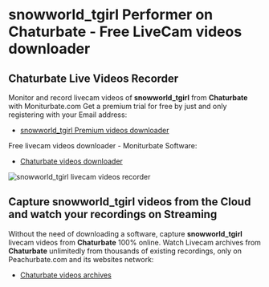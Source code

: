 # snowworld_tgirl Performer on Chaturbate - Free LiveCam videos downloader

## Chaturbate Live Videos Recorder

Monitor and record livecam videos of **snowworld_tgirl** from **Chaturbate** with Moniturbate.com
Get a premium trial for free by just and only registering with your Email address:
* [snowworld_tgirl Premium videos downloader](https://moniturbate.com/request-demo-licence-key.html)

Free livecam videos downloader - Moniturbate Software:
* [Chaturbate videos downloader](https://moniturbate.com/moniturbate-download-software.html)

![snowworld_tgirl livecam videos recorder](https://peachurnet.com/templates/moniturbate-software.png)


## Capture snowworld_tgirl videos from the Cloud and watch your recordings on Streaming

Without the need of downloading a software, capture **snowworld_tgirl** livecam videos from **Chaturbate** 100% online.
Watch Livecam archives from **Chaturbate** unlimitedly from thousands of existing recordings, only on Peachurbate.com and its websites network:
* [Chaturbate videos archives](https://peachurnet.com/)